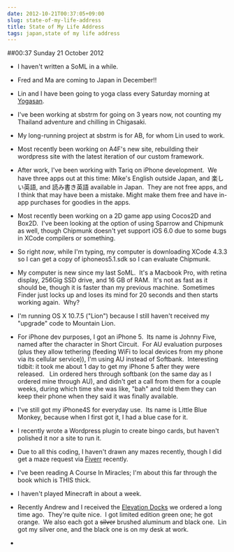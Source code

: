 ```yaml
---
date: 2012-10-21T00:37:05+09:00
slug: state-of-my-life-address
title: State of My Life Address
tags: japan,state of my life address
---
```


##00:37 Sunday 21 October 2012


	
  * I haven't written a SoML in a while.

	
  * Fred and Ma are coming to Japan in December!!

	
  * Lin and I have been going to yoga class every Saturday morning at [Yogasan](http://yogasan.net).

	
  * I've been working at sbstrm for going on 3 years now, not counting my Thailand adventure and chilling in Chigasaki.

	
  * My long-running project at sbstrm is for AB, for whom Lin used to work.

	
  * Most recently been working on A4F's new site, rebuilding their wordpress site with the latest iteration of our custom framework.

	
  * After work, I've been working with Tariq on iPhone development.  We have three apps out at this time: Mike's English outside Japan, and 楽しい英語, and 読み書き英語 available in Japan.  They are not free apps, and I think that may have been a mistake. Might make them free and have in-app purchases for goodies in the apps.

	
  * Most recently been working on a 2D game app using Cocos2D and Box2D.  I've been looking at the option of using Sparrow and Chipmunk as well, though Chipmunk doesn't yet support iOS 6.0 due to some bugs in XCode compilers or something.

	
  * So right *now*, while I'm typing, my computer is downloading XCode 4.3.3 so I can get a copy of iphoneos5.1.sdk so I can evaluate Chipmunk.

	
  * My computer is new since my last SoML.  It's a Macbook Pro, with retina display, 256Gig SSD drive, and 16 GB of RAM.  It's not as fast as it should be, though it is faster than my previous machine.  Sometimes Finder just locks up and loses its mind for 20 seconds and then starts working again.  Why?

	
  * I'm running OS X 10.7.5 ("Lion") because I still haven't received my "upgrade" code to Mountain Lion.

	
  * For iPhone dev purposes, I got an iPhone 5.  Its name is Johnny Five, named after the character in Short Circuit.  For AU evaluation purposes (plus they allow tethering (feeding WiFi to local devices from my phone via its cellular service)), I'm using AU instead of Softbank.  Interesting tidbit: it took me about 1 day to get my iPhone 5 after they were released.   Lin ordered hers through softbank (on the same day as I ordered mine through AU), and didn't get a call from them for a couple weeks, during which time she was like, "bah" and told them they can keep their phone when they said it was finally available. 

	
  * I've still got my iPhone4S for everyday use.  Its name is Little Blue Monkey, because when I first got it, I had a blue case for it.

	
  * I recently wrote a Wordpress plugin to create bingo cards, but haven't polished it nor a site to run it.

	
  * Due to all this coding, I haven't drawn any mazes recently, though I did get a maze request via [Fiverr](http://fiverr.com/thunderrabbit) recently.

	
  * I've been reading A Course In Miracles; I'm about this far through the book which is THIS thick.

	
  * I haven't played Minecraft in about a week.

	
  * Recently Andrew and I received the [Elevation Docks](http://www.amazon.com/gp/product/B009PM82UE/ref=as_li_ss_tl?ie=UTF8&camp=1789&creative=390957&creativeASIN=B009PM82UE&linkCode=as2&tag=keepusthelim-20) we ordered a long time ago.  They're quite nice.  I got limited edition green one; he got orange.  We also each got a <del>silver</del> brushed aluminum and black one.  Lin got my silver one, and the black one is on my desk at work.

	
  * 



